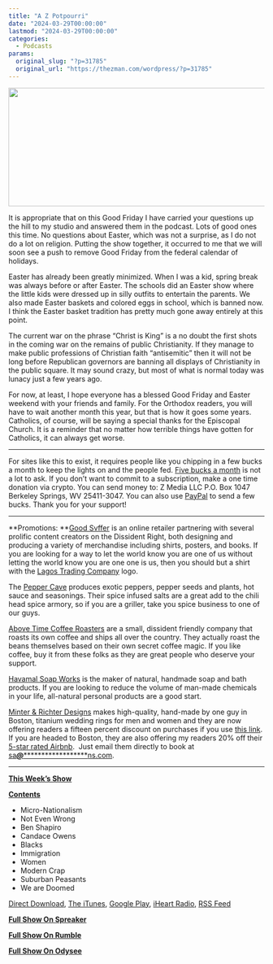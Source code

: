 ```yaml
---
title: "A Z Potpourri"
date: "2024-03-29T00:00:00"
lastmod: "2024-03-29T00:00:00"
categories:
  - Podcasts
params:
  original_slug: "?p=31785"
  original_url: "https://thezman.com/wordpress/?p=31785"
---
```


[<img
src="http://thezman.com/wordpress/wp-content/uploads/2018/01/Power-Hour.png"
decoding="async" width="600" height="233" />](http://thezman.com/wordpress/wp-content/uploads/2018/01/Power-Hour.png)

It is appropriate that on this Good Friday I have carried your questions
up the hill to my studio and answered them in the podcast. Lots of good
ones this time. No questions about Easter, which was not a surprise, as
I do not do a lot on religion. Putting the show together, it occurred to
me that we will soon see a push to remove Good Friday from the federal
calendar of holidays.

Easter has already been greatly minimized. When I was a kid, spring
break was always before or after Easter. The schools did an Easter show
where the little kids were dressed up in silly outfits to entertain the
parents. We also made Easter baskets and colored eggs in school, which
is banned now. I think the Easter basket tradition has pretty much gone
away entirely at this point.

The current war on the phrase “Christ is King” is a no doubt the first
shots in the coming war on the remains of public Christianity. If they
manage to make public professions of Christian faith “antisemitic” then
it will not be long before Republican governors are banning all displays
of Christianity in the public square. It may sound crazy, but most of
what is normal today was lunacy just a few years ago.

For now, at least, I hope everyone has a blessed Good Friday and Easter
weekend with your friends and family. For the Orthodox readers, you will
have to wait another month this year, but that is how it goes some
years. Catholics, of course, will be saying a special thanks for the
Episcopal Church. It is a reminder that no matter how terrible things
have gotten for Catholics, it can always get worse.

------------------------------------------------------------------------

For sites like this to exist, it requires people like you chipping in a
few bucks a month to keep the lights on and the people fed.
<a href="https://www.subscribestar.com/the-z-blog"
rel="noopener noreferrer" target="_blank">Five bucks a month</a> is not
a lot to ask. If you don’t want to commit to a subscription, make a one
time donation via crypto. You can send money to: Z Media LLC P.O. Box
1047 Berkeley Springs, WV 25411-3047. You can also use <a
href="https://www.paypal.com/cgi-bin/webscr?cmd=_s-xclick&amp;hosted_button_id=UDAS2Q8JYA6CN&amp;source=url"
rel="noopener noreferrer" target="_blank">PayPal</a> to send a few
bucks. Thank you for your support!

------------------------------------------------------------------------

**Promotions: **<a href="https://goodsvffer.com/" rel="noopener" target="_blank">Good
Svffer</a> is an online retailer partnering with several prolific
content creators on the Dissident Right, both designing and producing a
variety of merchandise including shirts, posters, and books. If you are
looking for a way to let the world know you are one of us without
letting the world know you are one one is us, then you should but a
shirt with the
<a href="https://goodsvffer.com/products/lagos-trading-company"
rel="noopener" target="_blank">Lagos Trading Company</a> logo.

The <a href="https://peppercave.com/shop/ols/products" rel="noopener"
target="_blank">Pepper Cave</a> produces exotic peppers, pepper seeds
and plants, hot sauce and seasonings. Their spice infused salts are a
great add to the chili head spice armory, so if you are a griller, take
you spice business to one of our guys.

<a href="https://abovetimecoffee.com/" rel="noopener"
target="_blank">Above Time Coffee Roasters</a> are a small, dissident
friendly company that roasts its own coffee and ships all over the
country. They actually roast the beans themselves based on their own
secret coffee magic. If you like coffee, buy it from these folks as they
are great people who deserve your support.

<a href="https://havamalsoapworks.com/" rel="noopener"
target="_blank">Havamal Soap Works</a> is the maker of natural, handmade
soap and bath products. If you are looking to reduce the volume of
man-made chemicals in your life, all-natural personal products are a
good start.

<a href="https://www.minterandrichterdesigns.com/"
rel="noreferrer nofollow noopener" target="_blank">Minter &amp; Richter
Designs</a> makes high-quality, hand-made by one guy in Boston, titanium
wedding rings for men and women and they are now offering readers a
fifteen percent discount on purchases if you use
<a href="https://www.minterandrichterdesigns.com/discount/ZMAN"
rel="noreferrer nofollow noopener" target="_blank">this link</a>.
<span class="highlight"><span class="colour"><span class="font"><span class="size">If
you are headed to Boston, they are also offering my readers 20% off
their <a
href="https://www.airbnb.com/users/7988017/listings?user_id=7988017&amp;s=3"
rel="noopener noreferrer" target="_blank">5-star rated Airbnb</a>.  Just
email them directly to book at
<a href="mailto:sa***@*********************ns.com"
data-original-string="RN+I3X3WlUGdatMqvhe7uQ==cb7QDpejQW4sqHsNbJylBo+yxe7JXHFg50Mc01mRZ6a76SeIbJ5Uf7Q1ZqidtXGH/lP"><span
class="apbct-email-encoder"
data-original-string="WO3cbNHNS0dXjwjbYJJwMg==cb7k8IJssS7yNe9JMPGy6nh2PZpjZFt3V0m7pDMPUImQO0hKn5fHcfHn04SBSBCWwyo"
title="This contact has been encoded by Anti-Spam by CleanTalk. Click to decode. To finish the decoding make sure that JavaScript is enabled in your browser.">sa<span
class="apbct-blur">***</span>@<span
class="apbct-blur">*********************</span>ns.com</span></a>.</span></span></span></span>

------------------------------------------------------------------------

**<u>This Week’s Show</u>**

**<u>Contents</u>**

-   Micro-Nationalism
-   Not Even Wrong
-   Ben Shapiro
-   Candace Owens
-   Blacks
-   Immigration
-   Women
-   Modern Crap
-   Suburban Peasants
-   We are Doomed

<a href="https://api.spreaker.com/v2/episodes/59213322/download.mp3"
rel="noopener" target="_blank">Direct Download</a>, <a
href="https://itunes.apple.com/us/podcast/the-z-blog-power-hour/id1262799640?mt=2"
rel="noopener noreferrer" target="_blank">The iTunes</a>, <a
href="https://podcasts.google.com/?feed=aHR0cHM6Ly93d3cuc3ByZWFrZXIuY29tL3Nob3cvMjU4OTY1Ny9lcGlzb2Rlcy9mZWVk"
rel="noopener noreferrer" target="_blank">Google Play</a>, <a href="https://www.iheart.com/podcast/the-z-blog-power-hour-29246491/"
rel="noopener noreferrer" target="_blank">iHeart Radio,</a>
<a href="https://www.spreaker.com/show/2589657/episodes/feed"
rel="noopener noreferrer" target="_blank">RSS Feed</a>

**<u>Full Show On Spreaker</u>**  
<span class="mce_SELRES_start" mce-type="bookmark"
style="display: inline-block; width: 0px; overflow: hidden; line-height: 0;">﻿</span>

**<u>Full Show On Rumble</u>**

**<u>Full Show On Odysee</u>**

<span class="mce_SELRES_start" mce-type="bookmark"
style="display: inline-block; width: 0px; overflow: hidden; line-height: 0;">﻿</span>
